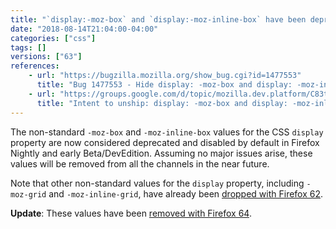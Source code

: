 ```yaml
---
title: "`display:-moz-box` and `display:-moz-inline-box` have been deprecated"
date: "2018-08-14T21:04:00-04:00"
categories: ["css"]
tags: []
versions: ["63"]
references:
    - url: "https://bugzilla.mozilla.org/show_bug.cgi?id=1477553"
      title: "Bug 1477553 - Hide display: -moz-box and display: -moz-inline-box from content in Nightly / early beta."
    - url: "https://groups.google.com/d/topic/mozilla.dev.platform/C83tct9EPAk/discussion"
      title: "Intent to unship: display: -moz-box and display: -moz-inline-box from content pages."
---
```

The non-standard `-moz-box` and `-moz-inline-box` values for the CSS `display` property are now considered deprecated and disabled by default in Firefox Nightly and early Beta/DevEdition. Assuming no major issues arise, these values will be removed from all the channels in the near future.

Note that other non-standard values for the `display` property, including `-moz-grid` and `-moz-inline-grid`, have already been [dropped with Firefox 62](https://www.fxsitecompat.dev/en-CA/docs/2018/most-of-non-standard-css-display-values-have-been-dropped/).

**Update**: These values have been [removed with Firefox 64](https://www.fxsitecompat.dev/en-CA/docs/2018/display-moz-box-and-moz-tree-pseudo-elements-have-been-removed/).
